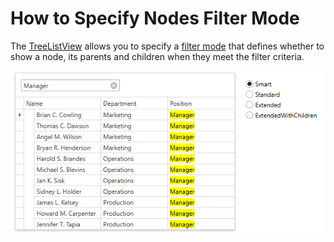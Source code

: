 # How to Specify Nodes Filter Mode

The [TreeListView](https://docs.devexpress.com/WPF/DevExpress.Xpf.Grid.TreeListView) allows you to specify a [filter mode](https://docs.devexpress.com/WPF/11981/controls-and-libraries/data-grid/filtering-and-searching/filtering-in-code/filtering-nodes) that defines whether to show a node, its parents and children when they meet the filter criteria.

![filtering-nodes](/images/filtering-nodes-example.png)
